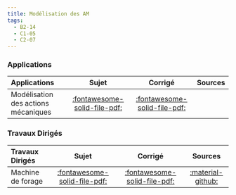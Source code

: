 ```yaml
---
title: Modélisation des AM 
tags:
  - B2-14
  - C1-05
  - C2-07
---
```


[comment]: <> (Généré automatiquement par ALL_PDF/make_markdown.py, creation_fichiers_activites)


### Applications 
 
| Applications | Sujet | Corrigé | Sources  | 
| :-------------- | :---: | :-----: | :------: | 
| Modélisation des actions mécaniques | [:fontawesome-solid-file-pdf:](https://xpessoles-cpge.fr/pdf/Cy_11_Ch_01_Application_01_Sujet.pdf) | [:fontawesome-solid-file-pdf:](https://xpessoles-cpge.fr/pdf/Cy_11_Ch_01_Application_01_Corrige.pdf) | | Modélisation des actions mécaniques | [:fontawesome-solid-file-pdf:](https://xpessoles-cpge.fr/pdf/Cy_11_Ch_01_Application_02_Sujet.pdf) | [:fontawesome-solid-file-pdf:](https://xpessoles-cpge.fr/pdf/Cy_11_Ch_01_Application_02_Corrige.pdf) | [:material-github:](https://github.com/xpessoles/PSI_Cy_11_Statique_Revisions/tree/main/Chapitre_01_MAM/Cy_11_Ch_01_Application_02) | 

### Travaux Dirigés 
 
| Travaux Dirigés | Sujet | Corrigé | Sources  | 
| :-------------- | :---: | :-----: | :------: | 
| Machine de forage | [:fontawesome-solid-file-pdf:](https://xpessoles-cpge.fr/pdf/Cy_11_Ch_01_TD_01_Foreuse_Sujet.pdf) | [:fontawesome-solid-file-pdf:](https://xpessoles-cpge.fr/pdf/Cy_11_Ch_01_TD_01_Foreuse_Corrige.pdf) | [:material-github:](https://github.com/xpessoles/PSI_Cy_11_Statique_Revisions/tree/main/Chapitre_01_MAM/Cy_11_Ch_01_TD_01_Foreuse) | 




